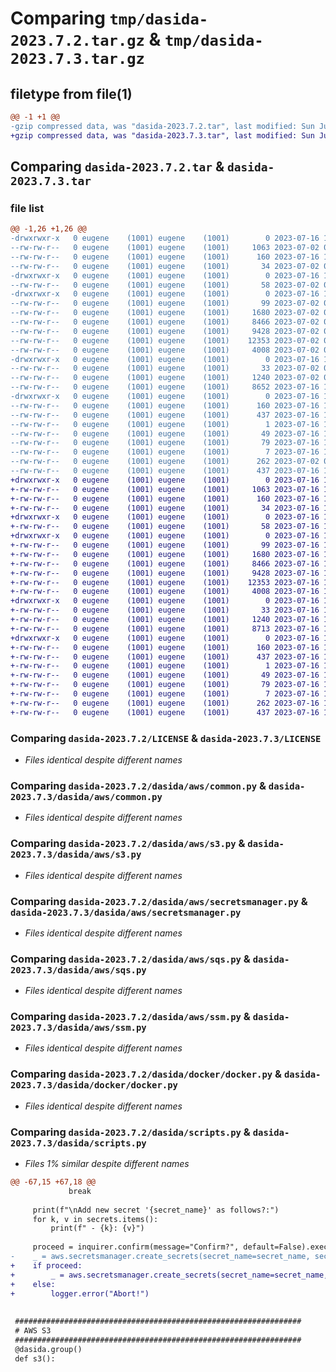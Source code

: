 # Comparing `tmp/dasida-2023.7.2.tar.gz` & `tmp/dasida-2023.7.3.tar.gz`

## filetype from file(1)

```diff
@@ -1 +1 @@
-gzip compressed data, was "dasida-2023.7.2.tar", last modified: Sun Jul 16 10:53:53 2023, max compression
+gzip compressed data, was "dasida-2023.7.3.tar", last modified: Sun Jul 16 11:09:05 2023, max compression
```

## Comparing `dasida-2023.7.2.tar` & `dasida-2023.7.3.tar`

### file list

```diff
@@ -1,26 +1,26 @@
-drwxrwxr-x   0 eugene    (1001) eugene    (1001)        0 2023-07-16 10:53:53.975634 dasida-2023.7.2/
--rw-rw-r--   0 eugene    (1001) eugene    (1001)     1063 2023-07-02 01:00:04.000000 dasida-2023.7.2/LICENSE
--rw-rw-r--   0 eugene    (1001) eugene    (1001)      160 2023-07-16 10:53:53.975634 dasida-2023.7.2/PKG-INFO
--rw-rw-r--   0 eugene    (1001) eugene    (1001)       34 2023-07-02 01:00:04.000000 dasida-2023.7.2/README.md
-drwxrwxr-x   0 eugene    (1001) eugene    (1001)        0 2023-07-16 10:53:53.971634 dasida-2023.7.2/dasida/
--rw-rw-r--   0 eugene    (1001) eugene    (1001)       58 2023-07-02 01:54:32.000000 dasida-2023.7.2/dasida/__init__.py
-drwxrwxr-x   0 eugene    (1001) eugene    (1001)        0 2023-07-16 10:53:53.975634 dasida-2023.7.2/dasida/aws/
--rw-rw-r--   0 eugene    (1001) eugene    (1001)       99 2023-07-02 01:54:15.000000 dasida-2023.7.2/dasida/aws/__init__.py
--rw-rw-r--   0 eugene    (1001) eugene    (1001)     1680 2023-07-02 01:00:04.000000 dasida-2023.7.2/dasida/aws/common.py
--rw-rw-r--   0 eugene    (1001) eugene    (1001)     8466 2023-07-02 01:00:04.000000 dasida-2023.7.2/dasida/aws/s3.py
--rw-rw-r--   0 eugene    (1001) eugene    (1001)     9428 2023-07-02 01:52:41.000000 dasida-2023.7.2/dasida/aws/secretsmanager.py
--rw-rw-r--   0 eugene    (1001) eugene    (1001)    12353 2023-07-02 01:00:04.000000 dasida-2023.7.2/dasida/aws/sqs.py
--rw-rw-r--   0 eugene    (1001) eugene    (1001)     4008 2023-07-02 01:00:04.000000 dasida-2023.7.2/dasida/aws/ssm.py
-drwxrwxr-x   0 eugene    (1001) eugene    (1001)        0 2023-07-16 10:53:53.975634 dasida-2023.7.2/dasida/docker/
--rw-rw-r--   0 eugene    (1001) eugene    (1001)       33 2023-07-02 01:00:04.000000 dasida-2023.7.2/dasida/docker/__init__.py
--rw-rw-r--   0 eugene    (1001) eugene    (1001)     1240 2023-07-02 01:00:04.000000 dasida-2023.7.2/dasida/docker/docker.py
--rw-rw-r--   0 eugene    (1001) eugene    (1001)     8652 2023-07-16 10:44:10.000000 dasida-2023.7.2/dasida/scripts.py
-drwxrwxr-x   0 eugene    (1001) eugene    (1001)        0 2023-07-16 10:53:53.971634 dasida-2023.7.2/dasida.egg-info/
--rw-rw-r--   0 eugene    (1001) eugene    (1001)      160 2023-07-16 10:53:53.000000 dasida-2023.7.2/dasida.egg-info/PKG-INFO
--rw-rw-r--   0 eugene    (1001) eugene    (1001)      437 2023-07-16 10:53:53.000000 dasida-2023.7.2/dasida.egg-info/SOURCES.txt
--rw-rw-r--   0 eugene    (1001) eugene    (1001)        1 2023-07-16 10:53:53.000000 dasida-2023.7.2/dasida.egg-info/dependency_links.txt
--rw-rw-r--   0 eugene    (1001) eugene    (1001)       49 2023-07-16 10:53:53.000000 dasida-2023.7.2/dasida.egg-info/entry_points.txt
--rw-rw-r--   0 eugene    (1001) eugene    (1001)       79 2023-07-16 10:53:53.000000 dasida-2023.7.2/dasida.egg-info/requires.txt
--rw-rw-r--   0 eugene    (1001) eugene    (1001)        7 2023-07-16 10:53:53.000000 dasida-2023.7.2/dasida.egg-info/top_level.txt
--rw-rw-r--   0 eugene    (1001) eugene    (1001)      262 2023-07-02 01:00:04.000000 dasida-2023.7.2/pyproject.toml
--rw-rw-r--   0 eugene    (1001) eugene    (1001)      437 2023-07-16 10:53:53.975634 dasida-2023.7.2/setup.cfg
+drwxrwxr-x   0 eugene    (1001) eugene    (1001)        0 2023-07-16 11:09:05.213165 dasida-2023.7.3/
+-rw-rw-r--   0 eugene    (1001) eugene    (1001)     1063 2023-07-16 11:07:17.000000 dasida-2023.7.3/LICENSE
+-rw-rw-r--   0 eugene    (1001) eugene    (1001)      160 2023-07-16 11:09:05.213165 dasida-2023.7.3/PKG-INFO
+-rw-rw-r--   0 eugene    (1001) eugene    (1001)       34 2023-07-16 11:07:17.000000 dasida-2023.7.3/README.md
+drwxrwxr-x   0 eugene    (1001) eugene    (1001)        0 2023-07-16 11:09:05.209165 dasida-2023.7.3/dasida/
+-rw-rw-r--   0 eugene    (1001) eugene    (1001)       58 2023-07-16 11:07:17.000000 dasida-2023.7.3/dasida/__init__.py
+drwxrwxr-x   0 eugene    (1001) eugene    (1001)        0 2023-07-16 11:09:05.213165 dasida-2023.7.3/dasida/aws/
+-rw-rw-r--   0 eugene    (1001) eugene    (1001)       99 2023-07-16 11:07:17.000000 dasida-2023.7.3/dasida/aws/__init__.py
+-rw-rw-r--   0 eugene    (1001) eugene    (1001)     1680 2023-07-16 11:07:17.000000 dasida-2023.7.3/dasida/aws/common.py
+-rw-rw-r--   0 eugene    (1001) eugene    (1001)     8466 2023-07-16 11:07:17.000000 dasida-2023.7.3/dasida/aws/s3.py
+-rw-rw-r--   0 eugene    (1001) eugene    (1001)     9428 2023-07-16 11:07:17.000000 dasida-2023.7.3/dasida/aws/secretsmanager.py
+-rw-rw-r--   0 eugene    (1001) eugene    (1001)    12353 2023-07-16 11:07:17.000000 dasida-2023.7.3/dasida/aws/sqs.py
+-rw-rw-r--   0 eugene    (1001) eugene    (1001)     4008 2023-07-16 11:07:17.000000 dasida-2023.7.3/dasida/aws/ssm.py
+drwxrwxr-x   0 eugene    (1001) eugene    (1001)        0 2023-07-16 11:09:05.213165 dasida-2023.7.3/dasida/docker/
+-rw-rw-r--   0 eugene    (1001) eugene    (1001)       33 2023-07-16 11:07:17.000000 dasida-2023.7.3/dasida/docker/__init__.py
+-rw-rw-r--   0 eugene    (1001) eugene    (1001)     1240 2023-07-16 11:07:17.000000 dasida-2023.7.3/dasida/docker/docker.py
+-rw-rw-r--   0 eugene    (1001) eugene    (1001)     8713 2023-07-16 11:07:17.000000 dasida-2023.7.3/dasida/scripts.py
+drwxrwxr-x   0 eugene    (1001) eugene    (1001)        0 2023-07-16 11:09:05.209165 dasida-2023.7.3/dasida.egg-info/
+-rw-rw-r--   0 eugene    (1001) eugene    (1001)      160 2023-07-16 11:09:05.000000 dasida-2023.7.3/dasida.egg-info/PKG-INFO
+-rw-rw-r--   0 eugene    (1001) eugene    (1001)      437 2023-07-16 11:09:05.000000 dasida-2023.7.3/dasida.egg-info/SOURCES.txt
+-rw-rw-r--   0 eugene    (1001) eugene    (1001)        1 2023-07-16 11:09:05.000000 dasida-2023.7.3/dasida.egg-info/dependency_links.txt
+-rw-rw-r--   0 eugene    (1001) eugene    (1001)       49 2023-07-16 11:09:05.000000 dasida-2023.7.3/dasida.egg-info/entry_points.txt
+-rw-rw-r--   0 eugene    (1001) eugene    (1001)       79 2023-07-16 11:09:05.000000 dasida-2023.7.3/dasida.egg-info/requires.txt
+-rw-rw-r--   0 eugene    (1001) eugene    (1001)        7 2023-07-16 11:09:05.000000 dasida-2023.7.3/dasida.egg-info/top_level.txt
+-rw-rw-r--   0 eugene    (1001) eugene    (1001)      262 2023-07-16 11:07:17.000000 dasida-2023.7.3/pyproject.toml
+-rw-rw-r--   0 eugene    (1001) eugene    (1001)      437 2023-07-16 11:09:05.217165 dasida-2023.7.3/setup.cfg
```

### Comparing `dasida-2023.7.2/LICENSE` & `dasida-2023.7.3/LICENSE`

 * *Files identical despite different names*

### Comparing `dasida-2023.7.2/dasida/aws/common.py` & `dasida-2023.7.3/dasida/aws/common.py`

 * *Files identical despite different names*

### Comparing `dasida-2023.7.2/dasida/aws/s3.py` & `dasida-2023.7.3/dasida/aws/s3.py`

 * *Files identical despite different names*

### Comparing `dasida-2023.7.2/dasida/aws/secretsmanager.py` & `dasida-2023.7.3/dasida/aws/secretsmanager.py`

 * *Files identical despite different names*

### Comparing `dasida-2023.7.2/dasida/aws/sqs.py` & `dasida-2023.7.3/dasida/aws/sqs.py`

 * *Files identical despite different names*

### Comparing `dasida-2023.7.2/dasida/aws/ssm.py` & `dasida-2023.7.3/dasida/aws/ssm.py`

 * *Files identical despite different names*

### Comparing `dasida-2023.7.2/dasida/docker/docker.py` & `dasida-2023.7.3/dasida/docker/docker.py`

 * *Files identical despite different names*

### Comparing `dasida-2023.7.2/dasida/scripts.py` & `dasida-2023.7.3/dasida/scripts.py`

 * *Files 1% similar despite different names*

```diff
@@ -67,15 +67,18 @@
             break
 
     print(f"\nAdd new secret '{secret_name}' as follows?:")
     for k, v in secrets.items():
         print(f" - {k}: {v}")
 
     proceed = inquirer.confirm(message="Confirm?", default=False).execute()
-    _ = aws.secretsmanager.create_secrets(secret_name=secret_name, secrets=secrets, profile_name=profile)
+    if proceed:
+        _ = aws.secretsmanager.create_secrets(secret_name=secret_name, secrets=secrets, profile_name=profile)
+    else:
+        logger.error("Abort!")
 
 
 ################################################################
 # AWS S3
 ################################################################
 @dasida.group()
 def s3():
```

